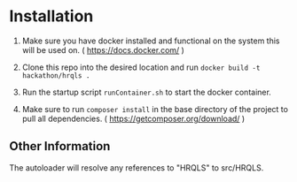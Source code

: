 # Installation

1) Make sure you have docker installed and functional on the system this will be used on.  ( https://docs.docker.com/ )

2) Clone this repo into the desired location and run `docker build -t hackathon/hrqls .`

3) Run the startup script `runContainer.sh` to start the docker container.

4) Make sure to run `composer install` in the base directory of the project to pull all dependencies. ( https://getcomposer.org/download/ )


## Other Information

The autoloader will resolve any references to "HRQLS" to src/HRQLS.
